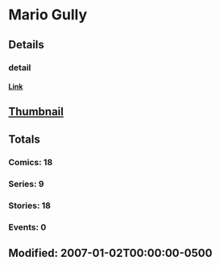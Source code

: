 # Mario  Gully 
## Details
### detail
#### [Link](http://marvel.com/comics/creators/4987/mario_gully?utm_campaign=apiRef&utm_source=225578a89fc76f3d20fbffda5d17a88d)
## [Thumbnail](http://i.annihil.us/u/prod/marvel/i/mg/b/40/image_not_available.jpg)
## Totals
### Comics: 18
### Series: 9
### Stories: 18
### Events: 0
## Modified: 2007-01-02T00:00:00-0500